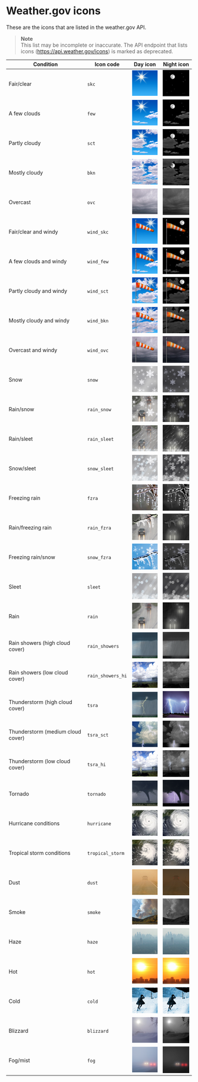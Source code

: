 # Weather.gov icons

These are the icons that are listed in the weather.gov API.

> **Note**  
> This list may be incomplete or inaccurate. The API endpoint that lists icons
> (https://api.weather.gov/icons) is marked as deprecated.

| Condition                         | Icon code         | Day icon                                   | Night icon                                     |
| --------------------------------- | ----------------- | ------------------------------------------ | ---------------------------------------------- |
| Fair/clear                        | `skc`             | ![day icon](icons/skc_day.jpg)             | ![night icon](icons/skc_night.jpg)             |
| A few clouds                      | `few`             | ![day icon](icons/few_day.jpg)             | ![night icon](icons/few_night.jpg)             |
| Partly cloudy                     | `sct`             | ![day icon](icons/sct_day.jpg)             | ![night icon](icons/sct_night.jpg)             |
| Mostly cloudy                     | `bkn`             | ![day icon](icons/bkn_day.jpg)             | ![night icon](icons/bkn_night.jpg)             |
| Overcast                          | `ovc`             | ![day icon](icons/ovc_day.jpg)             | ![night icon](icons/ovc_night.jpg)             |
| Fair/clear and windy              | `wind_skc`        | ![day icon](icons/wind_skc_day.jpg)        | ![night icon](icons/wind_skc_night.jpg)        |
| A few clouds and windy            | `wind_few`        | ![day icon](icons/wind_few_day.jpg)        | ![night icon](icons/wind_few_night.jpg)        |
| Partly cloudy and windy           | `wind_sct`        | ![day icon](icons/wind_sct_day.jpg)        | ![night icon](icons/wind_sct_night.jpg)        |
| Mostly cloudy and windy           | `wind_bkn`        | ![day icon](icons/wind_bkn_day.jpg)        | ![night icon](icons/wind_bkn_night.jpg)        |
| Overcast and windy                | `wind_ovc`        | ![day icon](icons/wind_ovc_day.jpg)        | ![night icon](icons/wind_ovc_night.jpg)        |
| Snow                              | `snow`            | ![day icon](icons/snow_day.jpg)            | ![night icon](icons/snow_night.jpg)            |
| Rain/snow                         | `rain_snow`       | ![day icon](icons/rain_snow_day.jpg)       | ![night icon](icons/rain_snow_night.jpg)       |
| Rain/sleet                        | `rain_sleet`      | ![day icon](icons/rain_sleet_day.jpg)      | ![night icon](icons/rain_sleet_night.jpg)      |
| Snow/sleet                        | `snow_sleet`      | ![day icon](icons/snow_sleet_day.jpg)      | ![night icon](icons/snow_sleet_night.jpg)      |
| Freezing rain                     | `fzra`            | ![day icon](icons/fzra_day.jpg)            | ![night icon](icons/fzra_night.jpg)            |
| Rain/freezing rain                | `rain_fzra`       | ![day icon](icons/rain_fzra_day.jpg)       | ![night icon](icons/rain_fzra_night.jpg)       |
| Freezing rain/snow                | `snow_fzra`       | ![day icon](icons/snow_fzra_day.jpg)       | ![night icon](icons/snow_fzra_night.jpg)       |
| Sleet                             | `sleet`           | ![day icon](icons/sleet_day.jpg)           | ![night icon](icons/sleet_night.jpg)           |
| Rain                              | `rain`            | ![day icon](icons/rain_day.jpg)            | ![night icon](icons/rain_night.jpg)            |
| Rain showers (high cloud cover)   | `rain_showers`    | ![day icon](icons/rain_showers_day.jpg)    | ![night icon](icons/rain_showers_night.jpg)    |
| Rain showers (low cloud cover)    | `rain_showers_hi` | ![day icon](icons/rain_showers_hi_day.jpg) | ![night icon](icons/rain_showers_hi_night.jpg) |
| Thunderstorm (high cloud cover)   | `tsra`            | ![day icon](icons/tsra_day.jpg)            | ![night icon](icons/tsra_night.jpg)            |
| Thunderstorm (medium cloud cover) | `tsra_sct`        | ![day icon](icons/tsra_sct_day.jpg)        | ![night icon](icons/tsra_sct_night.jpg)        |
| Thunderstorm (low cloud cover)    | `tsra_hi`         | ![day icon](icons/tsra_hi_day.jpg)         | ![night icon](icons/tsra_hi_night.jpg)         |
| Tornado                           | `tornado`         | ![day icon](icons/tornado_day.jpg)         | ![night icon](icons/tornado_night.jpg)         |
| Hurricane conditions              | `hurricane`       | ![day icon](icons/hurricane_day.jpg)       | ![night icon](icons/hurricane_night.jpg)       |
| Tropical storm conditions         | `tropical_storm`  | ![day icon](icons/tropical_storm_day.jpg)  | ![night icon](icons/tropical_storm_night.jpg)  |
| Dust                              | `dust`            | ![day icon](icons/dust_day.jpg)            | ![night icon](icons/dust_night.jpg)            |
| Smoke                             | `smoke`           | ![day icon](icons/smoke_day.jpg)           | ![night icon](icons/smoke_night.jpg)           |
| Haze                              | `haze`            | ![day icon](icons/haze_day.jpg)            | ![night icon](icons/haze_night.jpg)            |
| Hot                               | `hot`             | ![day icon](icons/hot_day.jpg)             | ![night icon](icons/hot_night.jpg)             |
| Cold                              | `cold`            | ![day icon](icons/cold_day.jpg)            | ![night icon](icons/cold_night.jpg)            |
| Blizzard                          | `blizzard`        | ![day icon](icons/blizzard_day.jpg)        | ![night icon](icons/blizzard_night.jpg)        |
| Fog/mist                          | `fog`             | ![day icon](icons/fog_day.jpg)             | ![night icon](icons/fog_night.jpg)             |

